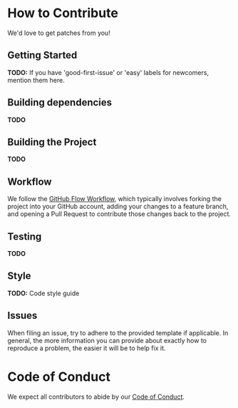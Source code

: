 # How to Contribute

We'd love to get patches from you!

## Getting Started

**TODO:** If you have 'good-first-issue' or 'easy' labels for newcomers, mention them here.

## Building dependencies

**TODO**

## Building the Project

**TODO**

## Workflow

We follow the [GitHub Flow
Workflow](https://guides.github.com/introduction/flow/), which typically
involves forking the project into your GitHub account, adding your changes to a
feature branch, and opening a Pull Request to contribute those changes back to
the project.

## Testing

**TODO**

## Style

**TODO:** Code style guide

## Issues

When filing an issue, try to adhere to the provided template if applicable.  In
general, the more information you can provide about exactly how to reproduce a
problem, the easier it will be to help fix it.

# Code of Conduct

We expect all contributors to abide by our [Code of
Conduct](https://github.com/twitter/.github/blob/master/code-of-conduct.md).

